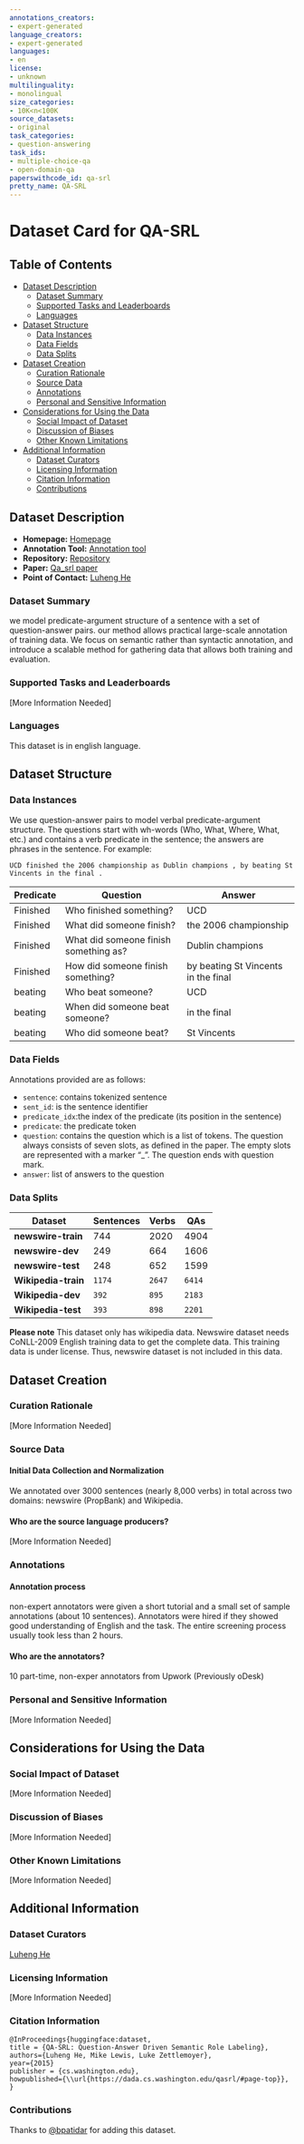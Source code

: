 ```yaml
---
annotations_creators:
- expert-generated
language_creators:
- expert-generated
languages:
- en
license:
- unknown
multilinguality:
- monolingual
size_categories:
- 10K<n<100K
source_datasets:
- original
task_categories:
- question-answering
task_ids:
- multiple-choice-qa
- open-domain-qa
paperswithcode_id: qa-srl
pretty_name: QA-SRL
---
```


# Dataset Card for QA-SRL

## Table of Contents
- [Dataset Description](#dataset-description)
  - [Dataset Summary](#dataset-summary)
  - [Supported Tasks and Leaderboards](#supported-tasks-and-leaderboards)
  - [Languages](#languages)
- [Dataset Structure](#dataset-structure)
  - [Data Instances](#data-instances)
  - [Data Fields](#data-fields)
  - [Data Splits](#data-splits)
- [Dataset Creation](#dataset-creation)
  - [Curation Rationale](#curation-rationale)
  - [Source Data](#source-data)
  - [Annotations](#annotations)
  - [Personal and Sensitive Information](#personal-and-sensitive-information)
- [Considerations for Using the Data](#considerations-for-using-the-data)
  - [Social Impact of Dataset](#social-impact-of-dataset)
  - [Discussion of Biases](#discussion-of-biases)
  - [Other Known Limitations](#other-known-limitations)
- [Additional Information](#additional-information)
  - [Dataset Curators](#dataset-curators)
  - [Licensing Information](#licensing-information)
  - [Citation Information](#citation-information)
  - [Contributions](#contributions)

## Dataset Description

- **Homepage:** [Homepage](https://dada.cs.washington.edu/qasrl/#page-top)
- **Annotation Tool:** [Annotation tool](https://github.com/luheng/qasrl_annotation)
- **Repository:** [Repository](https://dada.cs.washington.edu/qasrl/#dataset)
- **Paper:**    [Qa_srl paper](https://www.aclweb.org/anthology/D15-1076.pdf)
- **Point of Contact:** [Luheng He](luheng@cs.washington.edu)


### Dataset Summary

we model predicate-argument structure of a sentence with a set of question-answer pairs. our method allows practical large-scale annotation of training data. We focus on semantic rather than syntactic annotation, and introduce a scalable method for gathering data that allows both training and evaluation.

### Supported Tasks and Leaderboards

[More Information Needed]

### Languages

This dataset is in english language.

## Dataset Structure

### Data Instances


We use question-answer pairs to model verbal predicate-argument structure. The questions start with wh-words (Who, What, Where, What, etc.) and contains a verb predicate in the sentence; the answers are phrases in the sentence. For example:

`UCD finished the 2006 championship as Dublin champions , by beating St Vincents in the final .`

Predicate | Question | Answer
---|---|---|
|Finished|Who finished something? |	UCD
|Finished|What did someone finish?|the 2006 championship
|Finished|What did someone finish something as?	|Dublin champions
|Finished|How did someone finish something?	|by beating St Vincents in the final
|beating | Who beat someone? | UCD
|beating|When did someone beat someone?	|in the final
|beating|Who did someone beat?|	St Vincents

### Data Fields

Annotations provided are as follows:

- `sentence`: contains tokenized sentence
- `sent_id`: is the sentence identifier
- `predicate_idx`:the index of the predicate (its position in the sentence) 
- `predicate`: the predicate token
- `question`: contains the question which is a list of tokens. The question always consists of seven slots, as defined in the paper. The empty slots are represented with a marker “_”. The question ends with question mark.
- `answer`: list of answers to the question
               

### Data Splits

Dataset | Sentences | Verbs | QAs
--- | --- | --- |---|
**newswire-train**|744|2020|4904|
**newswire-dev**|249|664|1606|
**newswire-test**|248|652|1599
**Wikipedia-train**|`1174`|`2647`|`6414`|
**Wikipedia-dev**|`392`|`895`|`2183`|
**Wikipedia-test**|`393`|`898`|`2201`|

**Please note**
This dataset only has wikipedia data. Newswire dataset needs  CoNLL-2009 English training data to get the complete data. This training data is under license. Thus, newswire dataset is not included in this data.

## Dataset Creation

### Curation Rationale

[More Information Needed]

### Source Data

#### Initial Data Collection and Normalization

We annotated over 3000 sentences (nearly 8,000 verbs) in total across two domains: newswire (PropBank) and Wikipedia. 
#### Who are the source language producers?

[More Information Needed]

### Annotations

#### Annotation process

non-expert annotators were given a short tutorial and a small set of sample annotations (about 10 sentences). Annotators were hired if they showed good understanding of English and the task. The entire screening process usually took less than 2 hours.

#### Who are the annotators?

10 part-time, non-exper annotators from Upwork (Previously oDesk)

### Personal and Sensitive Information

[More Information Needed]

## Considerations for Using the Data

### Social Impact of Dataset

[More Information Needed]

### Discussion of Biases

[More Information Needed]

### Other Known Limitations

[More Information Needed]

## Additional Information

### Dataset Curators

[Luheng He](luheng@cs.washington.edu)

### Licensing Information

[More Information Needed]

### Citation Information

```
@InProceedings{huggingface:dataset,
title = {QA-SRL: Question-Answer Driven Semantic Role Labeling},
authors={Luheng He, Mike Lewis, Luke Zettlemoyer},
year={2015}
publisher = {cs.washington.edu},
howpublished={\\url{https://dada.cs.washington.edu/qasrl/#page-top}},
}
```

### Contributions

Thanks to [@bpatidar](https://github.com/bpatidar) for adding this dataset.
